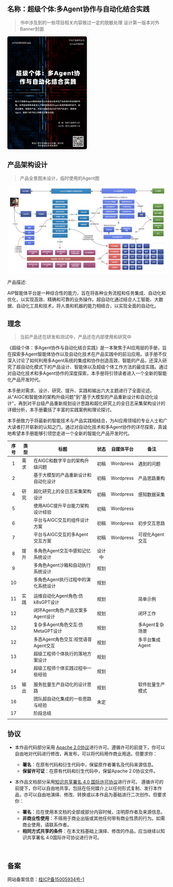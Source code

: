 ## 名称：超级个体:多Agent协作与自动化结合实践

> 书中涉及到的一些项目相关内容做过一定的脱敏处理 设计第一版本对外Banner封面

<img src="/book-cover.png" style="width: 250px;border-radius: 5px;box-shadow: 0 2px 12px 0 rgba(0,0,0,.1);">

## 产品架构设计

> 产品全景图未设计，临时使用的Agent图

<img src="/aip_product_agent.png" />

产品描述:

AIP智能体平台是一种综合性的能力，旨在将各种业务流程和任务集成、自动化和优化，以实现高效、精确和可靠的业务操作。超自动化通过结合人工智能、大数据、自动化工具和技术，将人类和机器的能力相结合，以实现全面的自动化。

## 理念

> 当前产品还在研发和测试中，产品还在内部使用和研究中

《超级个体：多Agent协作与自动化结合实践》是一本聚焦于AI应用层的手册，旨在探索多Agent智能体协作以及自动化技术在产品实践中的前沿应用。该手册不仅深入讨论了如何利用多Agent系统的集成和协作创造高效、智能的产品，还深入研究了超自动化模式下的产品设计、智能体以及超级个体工作方法的最佳实践。通过对自动化技术和多Agent协作的深度探索，本手册将引领读者进入一个全新的智能化产品开发时代。

本手册对需求、设计、研究、提升、实践和输出六大主题进行了全面论述。从"AIGC和智能体的架构升级问题"到"基于大模型的产品重新设计和自动化设计"，再到对平台级产品重新规划设计思路和超化研究上的全日志采集架构设计的详细分析，本手册囊括了丰富的实践案例和理论探讨。

本手册致力于将最新的智能技术与产品实践相结合，为AI应用领域的专业人士和广大读者打开崭新的认知之门。通过对自动化技术和多Agent协作的详尽探索，真诚地希望本手册能够引领您走进一个全新的智能化产品开发时代。

| 序号 | 类型 | 标题                                 | 状态   | 自媒体平台 | 备注             |
|:----:|------|--------------------------------------|:------:|------------|------------------|
| 1    | 需求 | 在AIGC和数字平台的架构升级问题       | 初稿   | Wordpress  | 遇到的问题       |
| 2    |      | 基于大模型的产品重新设计和自动化设计 | 初稿   | Wordpress  | 产品思路重构     |
|      |      |                                      |        |            |                  |
| 4    | 研究 | 超化研究上的全日志采集架构设计       | 初稿   | Wordpress  | 感知数据采集     |
| 5    |      | 使用AIGC提升平台能力架构设计经验     | 初稿   | Wordpress  |                  |
| 6    |      | 平台与AIGC交互的组件设计方案         | 初稿   | Wordpress  | 初步交互思路     |
| 7    |      | 平台与AIGC交互的多Agent交互方案      | 初稿   | Wordpress  | 可视化Agent交互  |
|      |      |                                      |        |            |                  |
| 8    | 提升 | 多角色Agent交互中感知记忆系统设计    | 设计中 |            |                  |
| 9    |      | 多角色Agent沙箱和自动执行系统设计    | 规划   |            |                  |
| 10   |      | 多角色Agent执行过程中的演化系统设计  | 规划   |            |                  |
|      |      |                                      |        |            |                  |
| 11   | 实践 | 运维自动化Agent角色:仿k8sGPT设计     | 规划   |            | 简单示例         |
| 12   |      | 闭环Agent角色:产品文案多Agent设计    | 规划   |            | 闭环工作         |
| 12   |      | 复杂多Agent角色交互:仿MetaGPT设计    | 规划   |            | 多Agent复杂场景  |
| 12   |      | 多态Agent角色交互:视觉语音Agent交互  | 规划   |            | 多平台集成Agent  |
| 13   |      | 超级工程师个体执行的落地方案设计     | 规划   |            |                  |
| 14   |      | 超级工程师个体实践过程中一些经验     | 规划   |            |                  |
|      |      |                                      |        |            |                  |
| 15   | 输出 | 服务批量生产自动化的设计思路         | 规划   |            | 软件批量生产模式 |
| 16   |      | 团队超自动化集成的一些思路与经验     | 未定   |            |                  |
| 17   |      | 阶段总结                             |        |            |                  |
|      |      |                                      |        |            |                  |

## 协议

- 本作品代码部分采用 [Apache 2.0协议](https://www.apache.org/licenses/LICENSE-2.0)进行许可。遵循许可的前提下，你可以自由地对代码进行修改，再发布，可以将代码用作商业用途。但要求你：
  - **署名**：在原有代码和衍生代码中，保留原作者署名及代码来源信息。
  - **保留许可证**：在原有代码和衍生代码中，保留Apache 2.0协议文件。

- 本作品文档部分采用[知识共享署名 4.0 国际许可协议](http://creativecommons.org/licenses/by/4.0/)进行许可。 遵循许可的前提下，你可以自由地共享，包括在任何媒介上以任何形式复制、发行本作品，亦可以自由地演绎、修改、转换或以本作品为基础进行二次创作。但要求你：
  - **署名**：应在使用本文档的全部或部分内容时候，注明原作者及来源信息。
  - **非商业性使用**：不得用于商业出版或其他任何带有商业性质的行为。如需商业使用，请联系作者。
  - **相同方式共享的条件**：在本文档基础上演绎、修改的作品，应当继续以知识共享署名 4.0国际许可协议进行许可。

<div style="padding-top: 20px" class="not-print">
	<h2 id="备案">备案</h2>
	<p>网站备案信息：<a href="http://beian.miit.gov.cn/" target="_blank" rel="noopener noreferrer">桂ICP备15005934号-1</a></p>
</div>
